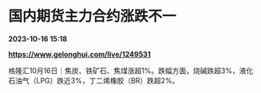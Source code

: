 # 国内期货主力合约涨跌不一

**2023-10-16 15:18**

**https://www.gelonghui.com/live/1249531**

格隆汇10月16日｜焦炭、铁矿石、焦煤涨超1%。跌幅方面，烧碱跌超3%，液化石油气（LPG）跌近3%，丁二烯橡胶（BR）跌超2%。